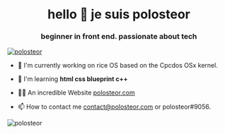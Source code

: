 <h1 align="center">hello 👋 je suis polosteor</h1>
<h3 align="center">beginner in front end. passionate about tech</h3>

<p align="left"> <a href="https://twitter.com/polosteor" target="blank"><img src="https://img.shields.io/twitter/follow/polosteor?logo=twitter&style=for-the-badge" alt="polosteor" /></a> </p>

- 🔭 I'm currently working on rice OS based on the Cpcdos OSx kernel.

- 🌱 I'm learning **html css blueprint c++**

- 👨‍💻 An incredible Website [polosteor.com](polosteor.com)

- 📫 How to contact me contact@polosteor.com or polosteor#9056.


<p><img align="center" src="https://github-readme-streak-stats.herokuapp.com/?user=polosteor&" alt="polosteor" /></p>

